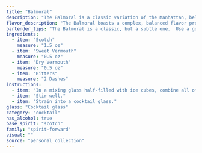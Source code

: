```yaml
---
title: "Balmoral"
description: "The Balmoral is a classic variation of the Manhattan, belonging to the esteemed family of whiskey-based cocktails. While its exact origins remain shrouded in mystery, it's likely to have emerged in the early 20th century, possibly named after the iconic Scottish castle. "
flavor_description: "The Balmoral boasts a complex, balanced flavor profile. The smoky depth of Scotch intertwines with the sweetness of sweet vermouth, while dry vermouth adds a subtle dryness. Aromatic bitters provide a touch of complexity, with hints of orange peel and herbal notes. The result is a sophisticated, well-rounded cocktail that's both invigorating and approachable. "
bartender_tips: "The Balmoral is a classic, but a subtle one.  Use a good quality Scotch, and don't skimp on the vermouths.  Chill your ingredients well, especially the vermouths.  A dash of bitters adds complexity, but don't overdo it.  Stir, don't shake, to keep the cocktail smooth.  Garnish with an orange twist for a classic touch. "
ingredients:
  - item: "Scotch"
    measure: "1.5 oz"
  - item: "Sweet Vermouth"
    measure: "0.5 oz"
  - item: "Dry Vermouth"
    measure: "0.5 oz"
  - item: "Bitters"
    measure: "2 Dashes"
instructions:
  - item: "In a mixing glass half-filled with ice cubes, combine all of the ingredients."
  - item: "Stir well."
  - item: "Strain into a cocktail glass."
glass: "Cocktail glass"
category: "cocktail"
has_alcohol: true
base_spirit: "scotch"
family: "spirit-forward"
visual: ""
source: "personal_collection"
---
```


